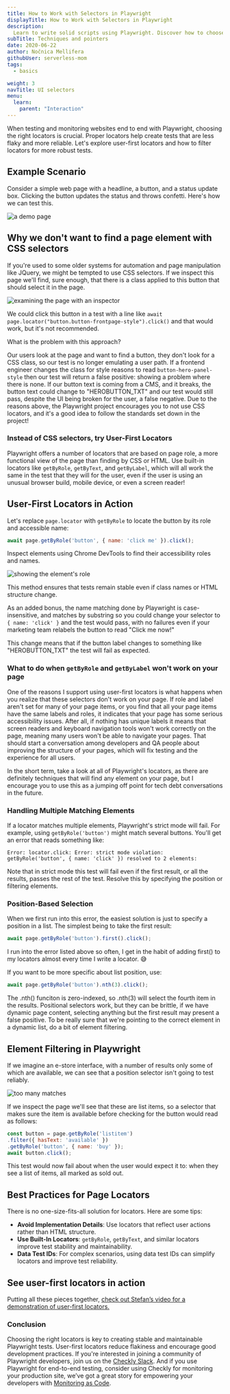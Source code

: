 ```yaml
---
title: How to Work with Selectors in Playwright
displayTitle: How to Work with Selectors in Playwright
description: 
  Learn to write solid scripts using Playwright. Discover how to choose stable selectors and start enhancing your skills today.
subTitle: Techniques and pointers
date: 2020-06-22
author: Nočnica Mellifera
githubUser: serverless-mom
tags:
  - basics

weight: 3
navTitle: UI selectors
menu:
  learn:
    parent: "Interaction"
---
```


When testing and monitoring websites end to end with Playwright, choosing the right locators is crucial. Proper locators help create tests that are less flaky and more reliable. Let's explore user-first locators and how to filter locators for more robust tests.

## Example Scenario

Consider a simple web page with a headline, a button, and a status update box. Clicking the button updates the status and throws confetti. Here's how we can test this.

![a demo page](/samples/images/user-first1.png)

## Why we don't want to find a page element with CSS selectors
If you're used to some older systems for automation and page manipulation like JQuery, we might be tempted to use CSS selectors. If we inspect this page we'll find, sure enough, that there is a class applied to this button that should select it in the page.

![examining the page with an inspector](/samples/images/user-first2.png)

We could click this button in a test with a line like `await page.locator("button.button-frontpage-style").click()` and that would work, but it's not recommended.

What is the problem with this approach?

Our users look at the page and want to find a button, they don't look for a CSS class, so our test is no longer emulating a user path.
If a frontend engineer changes the class for style reasons to read `button-hero-panel-style` then our test will return a false positive: showing a problem where there is none.
If our button text is coming from a CMS, and it breaks, the button text could change to "HEROBUTTON_TXT" and our test would still pass, despite the UI being broken for the user, a false negative.
Due to the reasons above, the Playwright project encourages you to not use CSS locators, and it's a good idea to follow the standards set down in the project!

### Instead of CSS selectors, try User-First Locators
Playwright offers a number of locators that are based on page role, a more functional view of the page than finding by CSS or HTML. Use built-in locators like `getByRole`, `getByText`, and `getByLabel`, which will all work the same in the test that they will for the user, even if the user is using an unusual browser build, mobile device, or even a screen reader!

## User-First Locators in Action
Let's replace `page.locator` with `getByRole` to locate the button by its role and accessible name:

```js
await page.getByRole('button', { name: 'click me' }).click();
```

Inspect elements using Chrome DevTools to find their accessibility roles and names.

![showing the element's role](/samples/images/user-first3.png)

This method ensures that tests remain stable even if class names or HTML structure change.

As an added bonus, the name matching done by Playwright is case-insensitive, and matches by substring so you could change your selector to `{ name: 'click' }` and the test would pass, with no failures even if your marketing team relabels the button to read "Click me now!"

This change means that if the button label changes to something like "HEROBUTTON_TXT" the test will fail as expected.

### What to do when `getByRole` and `getByLabel` won't work on your page

One of the reasons I support using user-first locators is what happens when you realize that these selectors don't work on your page. If role and label aren't set for many of your page items, or you find that all your page items have the same labels and roles, it indicates that your page has some serious accessibility issues. After all, if nothing has unique labels it means that screen readers and keyboard navigation tools won't work correctly on the page, meaning many users won't be able to navigate your pages. That should start a conversation among developers and QA people about improving the structure of your pages, which will fix testing and the experience for all users.

In the short term, take a look at all of Playwright's locators, as there are definitely techniques that will find any element on your page, but I encourage you to use this as a jumping off point for tech debt conversations in the future.

### Handling Multiple Matching Elements
If a locator matches multiple elements, Playwright's strict mode will fail. For example, using `getByRole('button')` might match several buttons. You'll get an error that reads something like:

`Error: locator.click: Error: strict mode violation: getByRole('button', { name: 'click' }) resolved to 2 elements:`


Note that in strict mode this test will fail even if the first result, or all the results, passes the rest of the test. Resolve this by specifying the position or filtering elements.

### Position-Based Selection
When we first run into this error, the easiest solution is just to specify a position in a list. The simplest being to take the first result:

```js
await page.getByRole('button').first().click();
```

I run into the error listed above so often, I get in the habit of adding first() to my locators almost every time I write a locator. 😅

If you want to be more specific about list position, use:

```js
await page.getByRole('button').nth(3).click();
```

The .nth() funciton is zero-indexed, so .nth(3) will select the fourth item in the results. Positional selectors work, but they can be brittle, if we have dynamic page content, selecting anything but the first result may present a false positive. To be really sure that we're pointing to the correct element in a dynamic list, do a bit of element filtering.

## Element Filtering in Playwright
If we imagine an e-store interface, with a number of results only some of which are available, we can see that a position selector isn't going to test reliably.

![too many matches](/samples/images/user-first4.png)

If we inspect the page we'll see that these are list items, so a selector that makes sure the item is available before checking for the button would read as follows:

```js
const button = page.getByRole('listitem')
.filter({ hasText: 'available' })
.getByRole('button', { name: 'buy' });
await button.click();
```

This test would now fail about when the user would expect it to: when they see a list of items, all marked as sold out.

## Best Practices for Page Locators

There is no one-size-fits-all solution for locators. Here are some tips:

- **Avoid Implementation Details**: Use locators that reflect user actions rather than HTML structure.
- **Use Built-In Locators**: `getByRole`, `getByText`, and similar locators improve test stability and maintainability.
- **Data Test IDs**: For complex scenarios, using data test IDs can simplify locators and improve test reliability.

## See user-first locators in action

Putting all these pieces together, [check out Stefan’s video for a demonstration of user-first locators.](https://www.youtube.com/watch?v=9RJMNU4eNEc)

### Conclusion

Choosing the right locators is key to creating stable and maintainable Playwright tests. User-first locators reduce flakiness and encourage good development practices. If you're interested in joining a community of Playwright developers, join us on the [Checkly Slack](https://www.checklyhq.com/slack/).  And if you use Playwright for end-to-end testing, consider using Checkly for monitoring your production site, we’ve got a great story for empowering your developers with [Monitoring as Code](https://www.checklyhq.com/docs/cli/).
